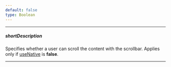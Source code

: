 ```yaml
---
default: false
type: Boolean
---
```

---
##### shortDescription
Specifies whether a user can scroll the content with the scrollbar. Applies only if [useNative](/api-reference/10%20UI%20Widgets/GridBase/1%20Configuration/scrolling/useNative.md '{basewidgetpath}/Configuration/scrolling/#useNative') is **false**.

---

